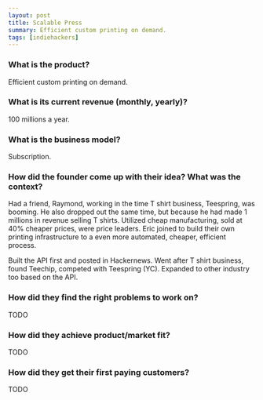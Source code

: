 ```yaml
---
layout: post
title: Scalable Press
summary: Efficient custom printing on demand.
tags: [indiehackers]
---
```


### What is the product?

Efficient custom printing on demand.

### What is its current revenue (monthly, yearly)?

100 millions a year.

### What is the business model?

Subscription.


### How did the founder come up with their idea? What was the context?

Had a friend, Raymond, working in the time T shirt business, Teespring, was booming. He also dropped out the same time, but because he had made 1 millions in revenue selling T shirts. Utilized cheap manufacturing, sold at 40% cheaper prices, were price leaders. Eric joined to build their own printing infrastructure to a even more automated, cheaper, efficient process.

Built the API first and posted in Hackernews. Went after T shirt business, found Teechip, competed with Teespring (YC). Expanded to other industry too based on the API.

### How did they find the right problems to work on?

TODO

### How did they achieve product/market fit?

TODO

### How did they get their first paying customers?

TODO
